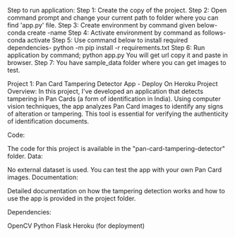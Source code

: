 Step to run application:
Step 1:	Create the copy of the project.
Step 2: Open command prompt and change your current path 
to folder where you can find 'app.py' file.
Step 3: Create environment by command given below-
conda create -name <environment name>
Step 4: Activate environment by command as follows-
conda activate <environment name>
Step 5: Use command below to install required dependencies-
python -m pip install -r requirements.txt
Step 6: Run application by command;
python app.py
You will get url copy it and paste in browser.
Step 7: You have sample_data folder where you can get images to test.



Project 1: Pan Card Tampering Detector App - Deploy On Heroku
Project Overview:
In this project, I've developed an application that detects tampering in Pan Cards (a form of identification in India). Using computer vision techniques, the app analyzes Pan Card images to identify any signs of alteration or tampering. This tool is essential for verifying the authenticity of identification documents.

Code:

The code for this project is available in the "pan-card-tampering-detector" folder.
Data:

No external dataset is used. You can test the app with your own Pan Card images.
Documentation:

Detailed documentation on how the tampering detection works and how to use the app is provided in the project folder.


Dependencies:

OpenCV
Python Flask
Heroku (for deployment)
